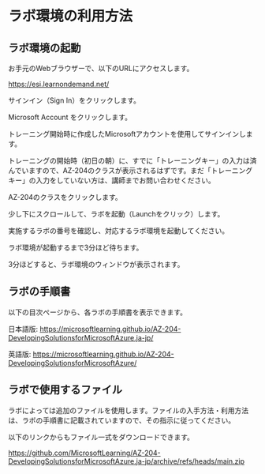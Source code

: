 # ラボ環境の利用方法

## ラボ環境の起動

お手元のWebブラウザーで、以下のURLにアクセスします。

https://esi.learnondemand.net/

サインイン（Sign In）をクリックします。


Microsoft Account をクリックします。


トレーニング開始時に作成したMicrosoftアカウントを使用してサインインします。

トレーニングの開始時（初日の朝）に、すでに「トレーニングキー」の入力は済んでいますので、AZ-204のクラスが表示されるはずです。まだ「トレーニングキー」の入力をしていない方は、講師までお問い合わせください。

AZ-204のクラスをクリックします。

少し下にスクロールして、ラボを起動（Launchをクリック）します。

実施するラボの番号を確認し、対応するラボ環境を起動してください。


ラボ環境が起動するまで3分ほど待ちます。

3分ほどすると、ラボ環境のウィンドウが表示されます。

## ラボの手順書

以下の目次ページから、各ラボの手順書を表示できます。

日本語版:
https://microsoftlearning.github.io/AZ-204-DevelopingSolutionsforMicrosoftAzure.ja-jp/

英語版:
https://microsoftlearning.github.io/AZ-204-DevelopingSolutionsforMicrosoftAzure/

## ラボで使用するファイル

ラボによっては追加のファイルを使用します。ファイルの入手方法・利用方法は、ラボの手順書に記載されていますので、その指示に従ってください。

以下のリンクからもファイル一式をダウンロードできます。

https://github.com/MicrosoftLearning/AZ-204-DevelopingSolutionsforMicrosoftAzure.ja-jp/archive/refs/heads/main.zip



